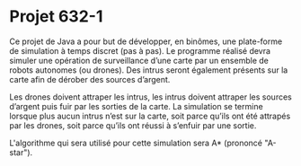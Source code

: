 # Projet 632-1

Ce projet de Java a pour but de développer, en binômes, une plate-forme de simulation à
temps discret (pas à pas). Le programme réalisé devra simuler une opération de surveillance
d’une carte par un ensemble de robots autonomes (ou drones). Des intrus seront également
présents sur la carte afin de dérober des sources d’argent.

Les drones doivent attraper les intrus, les intrus doivent attraper les sources d’argent puis
fuir par les sorties de la carte. La simulation se termine lorsque plus aucun intrus n’est sur la
carte, soit parce qu’ils ont été attrapés par les drones, soit parce qu’ils ont réussi à s’enfuir
par une sortie.

L'algorithme qui sera utilisé pour cette simulation sera A* (prononcé "A-star").